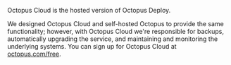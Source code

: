 Octopus Cloud is the hosted version of Octopus Deploy.

We designed Octopus Cloud and self-hosted Octopus to provide the same functionality; however, with Octopus Cloud we're responsible for backups, automatically upgrading the service, and maintaining and monitoring the underlying systems. You can sign up for Octopus Cloud at [octopus.com/free](https://octopus.com/free).
 